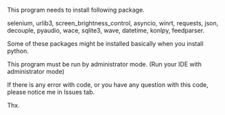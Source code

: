 This program needs to install following package.

selenium, urlib3, screen_brightness_control, asyncio, winrt, requests, json, decouple, pyaudio, wace, sqlite3, wave, datetime, konlpy, feedparser.

Some of these packages might be installed basically when you install python.


This program must be run by administrator mode. (Run your IDE with administrator mode)

If there is any error with code, or you have any question with this code, please notice me in Issues tab.

Thx.
